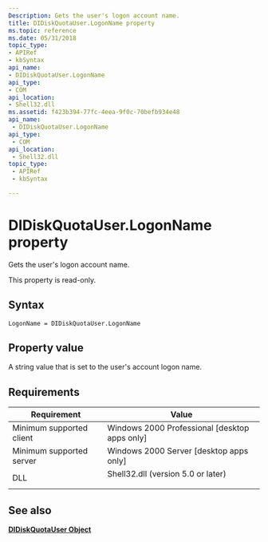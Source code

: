 ```yaml
---
Description: Gets the user's logon account name.
title: DIDiskQuotaUser.LogonName property
ms.topic: reference
ms.date: 05/31/2018
topic_type: 
- APIRef
- kbSyntax
api_name: 
- DIDiskQuotaUser.LogonName
api_type: 
- COM
api_location: 
- Shell32.dll
ms.assetid: f423b394-77fc-4eea-9f0c-70befb934e48
api_name: 
 - DIDiskQuotaUser.LogonName
api_type: 
 - COM
api_location: 
 - Shell32.dll
topic_type: 
 - APIRef
 - kbSyntax

---
```


# DIDiskQuotaUser.LogonName property

Gets the user's logon account name.

This property is read-only.

## Syntax


```JScript
LogonName = DIDiskQuotaUser.LogonName
```



## Property value

A string value that is set to the user's account logon name.

## Requirements



| Requirement | Value |
|-------------------------------------|---------------------------------------------------------------------------------------------------------------|
| Minimum supported client<br/> | Windows 2000 Professional \[desktop apps only\]<br/>                                                    |
| Minimum supported server<br/> | Windows 2000 Server \[desktop apps only\]<br/>                                                          |
| DLL<br/>                      | <dl> <dt>Shell32.dll (version 5.0 or later)</dt> </dl> |



## See also

<dl> <dt>

[**DIDiskQuotaUser Object**](didiskquotauser-object.md)
</dt> </dl>

 

 




